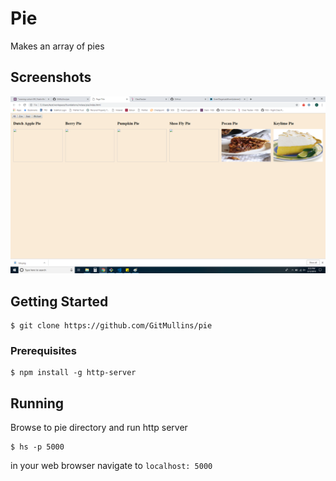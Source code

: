 # Pie
Makes an array of pies

## Screenshots
![image of pies](https://raw.githubusercontent.com/GitMullins/pie/master/screenshots/screenshot.png)

## Getting Started
```
$ git clone https://github.com/GitMullins/pie
```
### Prerequisites
```
$ npm install -g http-server
```
## Running
Browse to pie directory and run http server  
```
$ hs -p 5000
```

in your web browser navigate to `localhost: 5000`